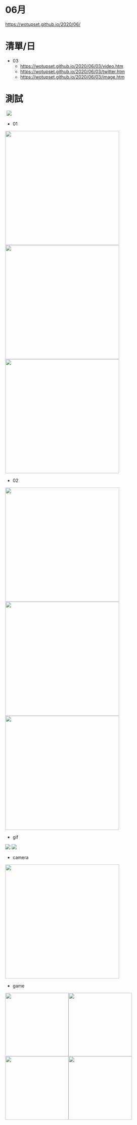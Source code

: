 # 06月
https://wotupset.github.io/2020/06/

# 清單/日
+ 03
  + https://wotupset.github.io/2020/06/03/video.htm 
  + https://wotupset.github.io/2020/06/03/twitter.htm  
  + https://wotupset.github.io/2020/06/03/image.htm 
  
# 測試
<img src="" width="auto" height="auto">

<img src="https://i.imgur.com/JLJyff2.jpg" width="auto" height="auto">

+ 01
<img src="https://i.imgur.com/hfI7krm.png" width="360" height="auto">
<img src="https://i.imgur.com/sQGuZYM.jpg" width="360" height="auto">


<img src="https://i.imgur.com/mkmgInT.jpg" width="360" height="auto">

+ 02

<img src="https://i.imgur.com/Y8E2cPd.jpg" width="360" height="auto">
<img src="https://i.imgur.com/PuOfL6g.jpg" width="360" height="auto">
<img src="https://i.imgur.com/CpGiD4l.png" width="360" height="auto">


+ gif
<img src="https://i.imgur.com/emHFrkr.gif" width="auto" height="auto">
<img src="https://i.imgur.com/QXXPUas.gif" width="auto" height="auto">


+ camera
<img src="https://i.imgur.com/qkZkBKo.jpg" width="360" height="auto">

+ game

<img src="https://i.imgur.com/Fjpe3wT.jpg" width="200" height="auto"><img src="https://i.imgur.com/bOez2as.jpg" width="200" height="auto"><img src="https://i.imgur.com/CMKUXlz.jpg" width="200" height="auto"><img src="https://i.imgur.com/szKQoM7.jpg" width="200" height="auto">





